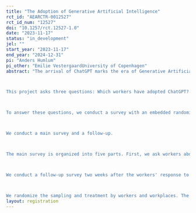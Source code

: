 ```yaml
---
title: "The Adoption of Generative Artificial Intelligence"
rct_id: "AEARCTR-0012527"
rct_id_num: "12527"
doi: "10.1257/rct.12527-1.0"
date: "2023-11-17"
status: "in_development"
jel: ""
start_year: "2023-11-17"
end_year: "2024-12-31"
pi: "Anders Humlum"
pi_other: "Emilie VestergaardUniversity of Copenhagen"
abstract: "The arrival of ChatGPT marks the era of Generative Artificial Intelligence (AI), in which intelligent algorithms create new text, images, and other media. ChatGPT is predicted to boost productivity in several occupations (Eloundou et al., 2023), especially among workers with less expertise in the exposed occupations (Noy & Zhang, 2023).

This project asks three questions: Which workers have adopted ChatGPT? What do workers believe about the capabilities of ChatGPT in their job tasks? Do worker beliefs about the capabilities of ChatGPT determine their adoption? 

To answer these questions, we conduct a survey with an embedded randomized treatment among Danish workers in 11 occupations exposed to ChatGPT. We link the survey to registry data on the characteristics and outcomes of workers, including their occupation, skill, experience, workplace, and earnings, among others. We build the survey around the task model of technology adoption (Acemoglu & Autor, 2011) and use the Occupational Information Network (O*NET) database to identify the relevant job tasks for each occupation. 

We conduct a main survey and a follow-up.

The main survey is organized into five parts. First, we ask workers about their experiences with ChatGPT in their job tasks. We also ask about the importance of these tasks for workers and their expertise in the tasks. Second, we elicit workers' beliefs about the productivity and expertise-complementarity of ChatGPT in their job tasks. Third, we expose our treatment groups to expert assessments of the capabilities of ChatGPT (productivity and expertise-complementarity) in the job tasks. Fourth, we ask workers about their intended use of ChatGPT in their job tasks. We also allow workers to receive additional information on ChatGPT in their occupations.  Finally, we ask workers about their beliefs about the productivity of ChatGPT in their own jobs, together with any misalignments in their stated beliefs and intended behaviors.

We conduct a follow-up survey two weeks after the workers' response to the main survey. The follow-up measures whether workers' beliefs persist over time and if workers' intended adoption translates into the actual use of ChatGPT.

We randomize the sampling and treatment by workers and workplaces. The adoption study described in the analysis plan focuses on the worker-level experiment."
layout: registration
---
```


